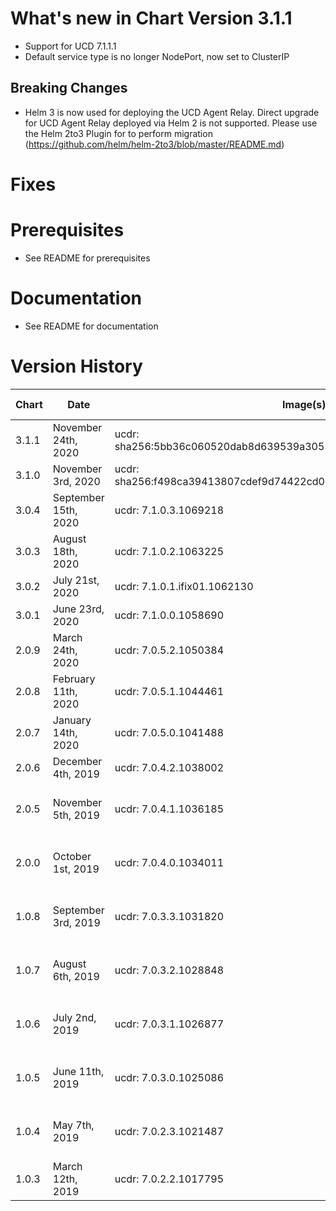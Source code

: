 # What's new in Chart Version 3.1.1

* Support for UCD 7.1.1.1
* Default service type is no longer NodePort, now set to ClusterIP

## Breaking Changes
* Helm 3 is now used for deploying the UCD Agent Relay.  Direct upgrade for UCD Agent Relay deployed via Helm 2 is not supported. Please use the Helm 2to3 Plugin for to perform migration (https://github.com/helm/helm-2to3/blob/master/README.md)

# Fixes

# Prerequisites
* See README for prerequisites

# Documentation
* See README for documentation

# Version History

| Chart | Date | Image(s) Supported | Breaking Changes | Details |
| ----- | ---- | ------------------ | ---------------- | ------- | 
| 3.1.1 | November 24th, 2020 | ucdr: sha256:5bb36c060520dab8d639539a305525caffcba4a9c7e34c60110269a32bcecd33 | None | Version 7.1.1.1  |
| 3.1.0 | November 3rd, 2020 | ucdr: sha256:f498ca39413807cdef9d74422cd0e6dcc2f63be4d5434c486f1acad3e64e7e4b | None | Version 7.1.1.0  |
| 3.0.4 | September 15th, 2020 | ucdr: 7.1.0.3.1069218 | None | Version 7.1.0.3  |
| 3.0.3 | August 18th, 2020 | ucdr: 7.1.0.2.1063225 | None | Version 7.1.0.2  |
| 3.0.2 | July 21st, 2020 | ucdr: 7.1.0.1.ifix01.1062130 | None | Version 7.1.0.1.ifix01  |
| 3.0.1 | June 23rd, 2020 | ucdr: 7.1.0.0.1058690 | None | Version 7.1.0.0  |
| 2.0.9 | March 24th, 2020 | ucdr: 7.0.5.2.1050384 | None | Version 7.0.5.2 |
| 2.0.8 | February 11th, 2020 | ucdr: 7.0.5.1.1044461 | None | Version 7.0.5.1 |
| 2.0.7 | January 14th, 2020 | ucdr: 7.0.5.0.1041488 | None | Version 7.0.5.0  |
| 2.0.6 | December 4th, 2019| ucdr: 7.0.4.2.1038002 | None | Version 7.0.4.2  |
| 2.0.5 | November 5th, 2019| ucdr: 7.0.4.1.1036185 | None | Support for latest UCD Server Release |
| 2.0.0 | October 1st, 2019 | ucdr: 7.0.4.0.1034011 | None | Support for latest UCD Server Release |
| 1.0.8 | September 3rd, 2019 | ucdr: 7.0.3.3.1031820 | None | Support for latest UCD Server Release |
| 1.0.7 | August 6th, 2019 | ucdr: 7.0.3.2.1028848 | None | Support for latest UCD Server Release |
| 1.0.6 | July 2nd, 2019 | ucdr: 7.0.3.1.1026877 | None | Support for latest UCD Server Release |
| 1.0.5 | June 11th, 2019 | ucdr: 7.0.3.0.1025086 | None | Support for latest UCD Server Release |
| 1.0.4 | May 7th, 2019 | ucdr: 7.0.2.3.1021487 | None | Support for latest UCD Server Release |
| 1.0.3 | March 12th, 2019| ucdr: 7.0.2.2.1017795 | None | Initial Release  |
